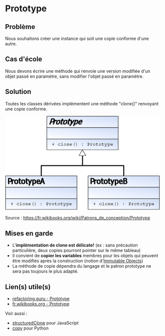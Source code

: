 # Prototype

## Problème

Nous souhaitons créer une instance qui soit une copie conforme d'une autre.

## Cas d'école

Nous devons écrire une méthode qui renvoie une version modifiée d'un objet passé en paramètre, sans modifier l'objet passé en paramètre.

## Solution

Toutes les classes dérivées implémentent une méthode "clone()" renvoyant une copie conforme.

![UML Prototype](uml/UML_DP_Prototype.png)

Source : https://fr.wikibooks.org/wiki/Patrons_de_conception/Prototype

## Mises en garde

* L'**implémentation de clone est délicate!** (ex : sans précaution particulière, deux copies pourront pointer sur le même tableau)
* Il convient de **copier les variables** membres pour les objets qui peuvent être modifiés après la construction (notion d'[Immutable Objects](http://docs.oracle.com/javase/tutorial/essential/concurrency/immutable.html))
* La méthode de copie dépendra du langage et le patron prototype ne sera pas toujours le plus adapté.

## Lien(s) utile(s)

* [refactoring.guru - Prototype](https://refactoring.guru/fr/design-patterns/prototype)
* [fr.wikibooks.org - Prototype](https://fr.wikibooks.org/wiki/Patrons_de_conception/Prototype)

Voir aussi :

* [structuredClone](https://developer.mozilla.org/en-US/docs/Web/API/structuredClone) pour JavaScript
* [copy](https://docs.python.org/fr/3/library/copy.html) pour Python



